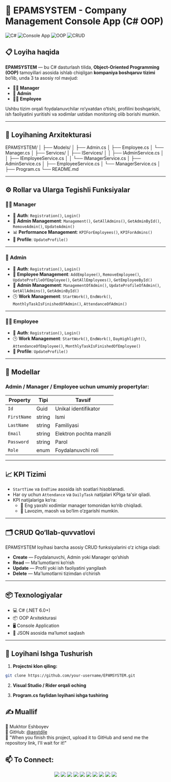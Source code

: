 # 🏢 EPAMSYSTEM - Company Management Console App (C# OOP)

![C#](https://img.shields.io/badge/C%23-.NET-blue) ![Console App](https://img.shields.io/badge/Platform-Console-orange) ![OOP](https://img.shields.io/badge/Architecture-OOP-green) ![CRUD](https://img.shields.io/badge/Operations-CRUD-yellow)

## 📋 Loyiha haqida

**EPAMSYSTEM** — bu C# dasturlash tilida, **Object-Oriented Programming (OOP)** tamoyillari asosida ishlab chiqilgan **kompaniya boshqaruv tizimi** bo‘lib, unda 3 ta asosiy rol mavjud:

- 👨‍💼 **Manager**
- 👤 **Admin**
- 👨‍💻 **Employee**

Ushbu tizim orqali foydalanuvchilar ro‘yxatdan o‘tishi, profilini boshqarishi, ish faoliyatini yuritishi va xodimlar ustidan monitoring olib borishi mumkin.

---

## 🧱 Loyihaning Arxitekturasi

EPAMSYSTEM/
│
├── Models/
│ ├── Admin.cs
│ ├── Employee.cs
│ └── Manager.cs
│
├── Services/
│ ├── IServices/
│ │ ├── IAdminService.cs
│ │ ├── IEmployeeService.cs
│ │ └── IManagerService.cs
│ ├── AdminService.cs
│ ├── EmployeeService.cs
│ └── ManagerService.cs
│
├── Program.cs
└── README.md


---

## ⚙️ Rollar va Ularga Tegishli Funksiyalar

### 👨‍💼 Manager

- 🔐 **Auth**: `Registration()`, `Login()`
- 👮 **Admin Management**: `Management()`, `GetAllAdmins()`, `GetAdminById()`, `RemoveAdmin()`, `UpdateAdmin()`
- 📊 **Performance Management**: `KPIForEmployees()`, `KPIForAdmins()`
- 👤 **Profile**: `UpdateProfile()`

---

### 👤 Admin

- 🔐 **Auth**: `Registration()`, `Login()`
- 👥 **Employee Management**: `AddEmployee()`, `RemoveEmployee()`, `UpdateProfileOfEmployee()`, `GetAllEmployees()`, `GetEmployeeById()`
- 👮 **Admin Management**: `ManagementOfAdmin()`, `UpdateProfileOfAdmin()`, `GetAllAdmins()`, `GetAdminById()`
- 🕒 **Work Management**: `StartWork()`, `EndWork()`, `MonthlyTaskIsFinishedOfAdmin()`, `AttendanceOfAdmin()`

---

### 👨‍💻 Employee

- 🔐 **Auth**: `Registration()`, `Login()`
- 🕒 **Work Management**: `StartWork()`, `EndWork()`, `DayHighlight()`, `AttendanceOfEmployee()`, `MonthlyTaskIsFinishedOfEmployee()`
- 👤 **Profile**: `UpdateProfile()`

---

## 🧩 Modellar

### Admin / Manager / Employee uchun umumiy propertylar:

| Property      | Tipi  | Tavsif                  |
|---------------|-------|--------------------------|
| `Id`          | Guid  | Unikal identifikator     |
| `FirstName`   | string| Ismi                     |
| `LastName`    | string| Familiyasi               |
| `Email`       | string| Elektron pochta manzili |
| `Password`    | string| Parol                    |
| `Role`        | enum  | Foydalanuvchi roli       |

---

## 📈 KPI Tizimi

- `StartTime` va `EndTime` asosida ish soatlari hisoblanadi.
- Har oy uchun `Attendance` va `DailyTask` natijalari KPIga ta'sir qiladi.
- KPI natijalariga ko‘ra:
  - 👑 Eng yaxshi xodimlar manager tomonidan ko‘rib chiqiladi.
  - 🔁 Lavozim, maosh va bo‘lim o‘zgarishi mumkin.

---

## 🗂 CRUD Qo‘llab-quvvatlovi

EPAMSYSTEM loyihasi barcha asosiy CRUD funksiyalarini o‘z ichiga oladi:

- **Create** — Foydalanuvchi, Admin yoki Manager qo‘shish
- **Read** — Ma'lumotlarni ko‘rish
- **Update** — Profil yoki ish faoliyatini yangilash
- **Delete** — Ma'lumotlarni tizimdan o‘chirish

---

## 📦 Texnologiyalar

- 💻 C# (.NET 6.0+)
- 📦 OOP Arxitekturasi
- 🖥 Console Application
- 📁 JSON asosida ma’lumot saqlash

---

## 🚀 Loyihani Ishga Tushurish

1. **Projectni klon qiling:**

```bash
git clone https://github.com/your-username/EPAMSYSTEM.git
```

2. **Visual Studio / Rider orqali oching**

3. **Program.cs faylidan loyihani ishga tushiring**

## ✍️ Muallif
👤 Mukhtor Eshboyev\
🔗 GitHub: [@aestdile](https://github.com/aestdile)\
📌 "When you finish this project, upload it to GitHub and send me the repository link, I'll wait for it!"

## 📫 To Connect:
<div align="center">
  <a href="https://t.me/aestdile"><img src="https://img.shields.io/badge/Telegram-2CA5E0?style=for-the-badge&logo=telegram&logoColor=white" /></a>
  <a href="https://github.com/aestdile"><img src="https://img.shields.io/badge/GitHub-100000?style=for-the-badge&logo=github&logoColor=white" /></a>
  <a href="https://leetcode.com/aestdile"><img src="https://img.shields.io/badge/LeetCode-FFA116?style=for-the-badge&logo=leetcode&logoColor=black" /></a>
  <a href="https://linkedin.com/in/aestdile"><img src="https://img.shields.io/badge/LinkedIn-0077B5?style=for-the-badge&logo=linkedin&logoColor=white" /></a>
  <a href="https://youtube.com/@aestdile"><img src="https://img.shields.io/badge/YouTube-FF0000?style=for-the-badge&logo=youtube&logoColor=white" /></a>
  <a href="https://instagram.com/aestdile"><img src="https://img.shields.io/badge/Instagram-E4405F?style=for-the-badge&logo=instagram&logoColor=white" /></a>
  <a href="https://facebook.com/aestdile"><img src="https://img.shields.io/badge/Facebook-1877F2?style=for-the-badge&logo=facebook&logoColor=white" /></a>
  <a href="mailto:aestdile@gmail.com"><img src="https://img.shields.io/badge/Gmail-D14836?style=for-the-badge&logo=gmail&logoColor=white" /></a>
  <a href="https://twitter.com/aestdile"><img src="https://img.shields.io/badge/Twitter-1DA1F2?style=for-the-badge&logo=twitter&logoColor=white" /></a>
  <a href="tel:+998772672774"><img src="https://img.shields.io/badge/Phone:+998772672774-25D366?style=for-the-badge&logo=whatsapp&logoColor=white" /></a>
</div>


